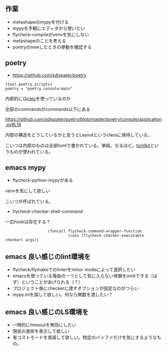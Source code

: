 ## 作業

- metashapeのmypyを付ける
- mypyを手軽にエディタから使いたい
- flycheck-compileがvenvを気にしない
- metashapeのことを考える
- poetryのnewしたときの挙動を確認する

## poetry

- https://github.com/sdispater/poetry

```
[tool.poetry.scripts]
poetry = "poetry.console:main"
```

内部的には[cleo](https://github.com/sdispater/cleo)を使っているのか

全部のcommandsがcommands以下にある

https://github.com/sdispater/poetry/blob/master/poetry/console/application.py#L16

内部の構造をどうしているかと言うとLayoutというclassに保持している。

こいつは内部のものは全部tomlで書かれている。単純。なるほど。[tomlkit](https://github.com/sdispater/tomlkit)というものが使われている。


## emacs mypy

- flycheck-python-mypyがある

venvを気にして欲しい

こいつが呼ばれている。

- flycheck-checker-shell-command

一応hookは存在する？

```
                   (funcall flycheck-command-wrapper-function
                            (cons (flycheck-checker-executable checker) args))
```

## emacs 良い感じのlint環境を

- flycheck/flymakeでのlinterをminor modeによって選択したい
- emacsを使っている理由の一つとして気に入らない体験をomitできる（はず）ということがあげられる（？）
- プロジェクト毎にcheckerに渡すオプションが固定なのがつらい
- mypy.iniを探して欲しい。何なら関数を渡したい？

## emacs 良い感じのLS環境を

- 一時的にtimeoutを無効にしたい
- 現状の進捗を表示して欲しい
- 省コストモードを実装して欲しい。特定のバッファだけを気にするようなもの。

